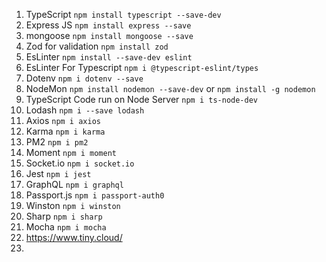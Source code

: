 

1. TypeScript     `npm install typescript --save-dev`
2. Express JS   `npm install express --save`
3. mongoose  `npm install mongoose --save`
4. Zod for validation `npm install zod`
5. EsLinter `npm install --save-dev eslint`
6. EsLinter For Typescript `npm i @typescript-eslint/types`
7. Dotenv  `npm i dotenv --save`
8. NodeMon `npm install nodemon --save-dev` or  `npm install -g nodemon`
9. TypeScript Code run on Node Server `npm i ts-node-dev`
10. Lodash  `npm i --save lodash`
11. Axios   `npm i axios`
12. Karma `npm i karma`
13. PM2 `npm i pm2`
14. Moment `npm i moment`
15. Socket.io  `npm i socket.io`
16. Jest  `npm i jest`
17. GraphQL `npm i graphql`
18. Passport.js `npm i passport-auth0`
19. Winston `npm i winston`
20. Sharp `npm i sharp`
21. Mocha `npm i mocha` 
22. https://www.tiny.cloud/
23. 